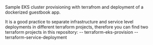 Sample EKS cluster provisioning with terrafrom and deployment of a dockerized guestbook app.

It is a good practice to separate infrastructure and service level deployments in different terraform projects, therefore you can find two terraform projects in this repository:
-- terraform-eks-provision
-- terraform-service-deployment
